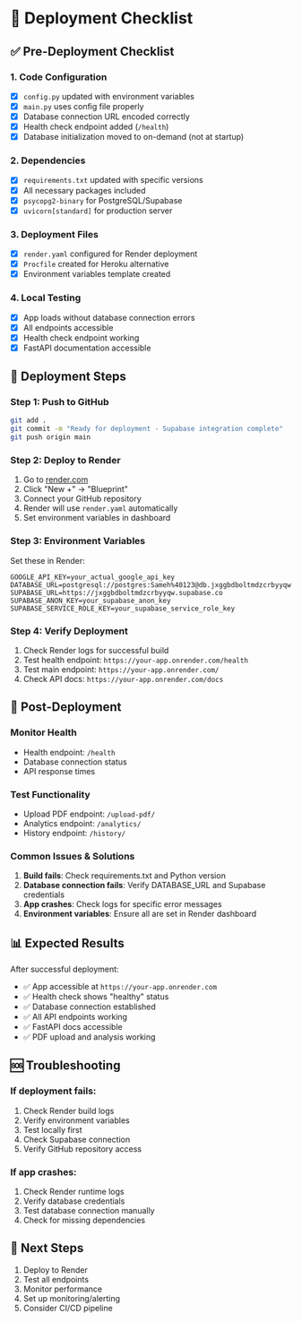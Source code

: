 # 🚀 Deployment Checklist

## ✅ Pre-Deployment Checklist

### 1. Code Configuration
- [x] `config.py` updated with environment variables
- [x] `main.py` uses config file properly
- [x] Database connection URL encoded correctly
- [x] Health check endpoint added (`/health`)
- [x] Database initialization moved to on-demand (not at startup)

### 2. Dependencies
- [x] `requirements.txt` updated with specific versions
- [x] All necessary packages included
- [x] `psycopg2-binary` for PostgreSQL/Supabase
- [x] `uvicorn[standard]` for production server

### 3. Deployment Files
- [x] `render.yaml` configured for Render deployment
- [x] `Procfile` created for Heroku alternative
- [x] Environment variables template created

### 4. Local Testing
- [x] App loads without database connection errors
- [x] All endpoints accessible
- [x] Health check endpoint working
- [x] FastAPI documentation accessible

## 🚀 Deployment Steps

### Step 1: Push to GitHub
```bash
git add .
git commit -m "Ready for deployment - Supabase integration complete"
git push origin main
```

### Step 2: Deploy to Render
1. Go to [render.com](https://render.com)
2. Click "New +" → "Blueprint"
3. Connect your GitHub repository
4. Render will use `render.yaml` automatically
5. Set environment variables in dashboard

### Step 3: Environment Variables
Set these in Render:
```
GOOGLE_API_KEY=your_actual_google_api_key
DATABASE_URL=postgresql://postgres:Sameh%40123@db.jxggbdboltmdzcrbyyqw.supabase.co:5432/postgres
SUPABASE_URL=https://jxggbdboltmdzcrbyyqw.supabase.co
SUPABASE_ANON_KEY=your_supabase_anon_key
SUPABASE_SERVICE_ROLE_KEY=your_supabase_service_role_key
```

### Step 4: Verify Deployment
1. Check Render logs for successful build
2. Test health endpoint: `https://your-app.onrender.com/health`
3. Test main endpoint: `https://your-app.onrender.com/`
4. Check API docs: `https://your-app.onrender.com/docs`

## 🔧 Post-Deployment

### Monitor Health
- Health endpoint: `/health`
- Database connection status
- API response times

### Test Functionality
- Upload PDF endpoint: `/upload-pdf/`
- Analytics endpoint: `/analytics/`
- History endpoint: `/history/`

### Common Issues & Solutions
1. **Build fails**: Check requirements.txt and Python version
2. **Database connection fails**: Verify DATABASE_URL and Supabase credentials
3. **App crashes**: Check logs for specific error messages
4. **Environment variables**: Ensure all are set in Render dashboard

## 📊 Expected Results

After successful deployment:
- ✅ App accessible at `https://your-app.onrender.com`
- ✅ Health check shows "healthy" status
- ✅ Database connection established
- ✅ All API endpoints working
- ✅ FastAPI docs accessible
- ✅ PDF upload and analysis working

## 🆘 Troubleshooting

### If deployment fails:
1. Check Render build logs
2. Verify environment variables
3. Test locally first
4. Check Supabase connection
5. Verify GitHub repository access

### If app crashes:
1. Check Render runtime logs
2. Verify database credentials
3. Test database connection manually
4. Check for missing dependencies

## 🎯 Next Steps
1. Deploy to Render
2. Test all endpoints
3. Monitor performance
4. Set up monitoring/alerting
5. Consider CI/CD pipeline
